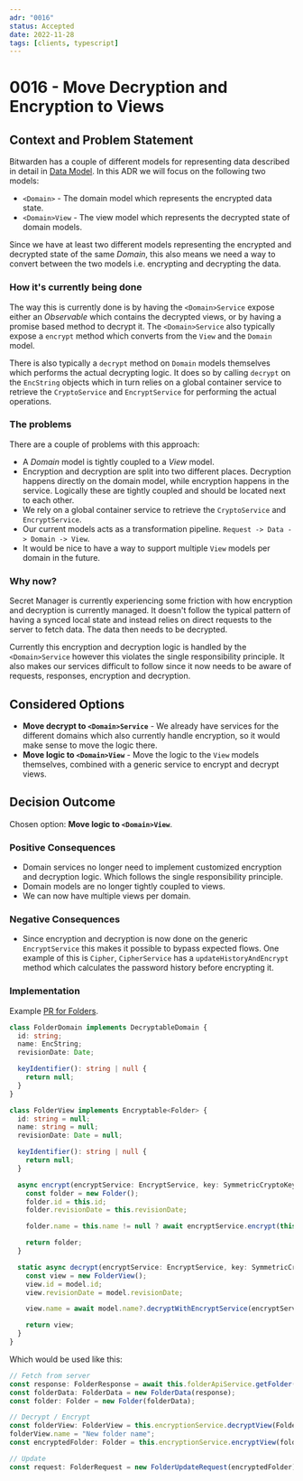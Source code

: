 ```yaml
---
adr: "0016"
status: Accepted
date: 2022-11-28
tags: [clients, typescript]
---
```


# 0016 - Move Decryption and Encryption to Views

<AdrTable frontMatter={frontMatter}></AdrTable>

## Context and Problem Statement

Bitwarden has a couple of different models for representing data described in detail in
[Data Model](../clients/data-model.md). In this ADR we will focus on the following two models:

- `<Domain>` - The domain model which represents the encrypted data state.
- `<Domain>View` - The view model which represents the decrypted state of domain models.

Since we have at least two different models representing the encrypted and decrypted state of the
same _Domain_, this also means we need a way to convert between the two models i.e. encrypting and
decrypting the data.

### How it's currently being done

The way this is currently done is by having the `<Domain>Service` expose either an _Observable_
which contains the decrypted views, or by having a promise based method to decrypt it. The
`<Domain>Service` also typically expose a `encrypt` method which converts from the `View` and the
`Domain` model.

There is also typically a `decrypt` method on `Domain` models themselves which performs the actual
decrypting logic. It does so by calling `decrypt` on the `EncString` objects which in turn relies on
a global container service to retrieve the `CryptoService` and `EncryptService` for performing the
actual operations.

### The problems

There are a couple of problems with this approach:

- A _Domain_ model is tightly coupled to a _View_ model.
- Encryption and decryption are split into two different places. Decryption happens directly on the
  domain model, while encryption happens in the service. Logically these are tightly coupled and
  should be located next to each other.
- We rely on a global container service to retrieve the `CryptoService` and `EncryptService`.
- Our current models acts as a transformation pipeline. `Request -> Data -> Domain -> View`.
- It would be nice to have a way to support multiple `View` models per domain in the future.

### Why now?

Secret Manager is currently experiencing some friction with how encryption and decryption is
currently managed. It doesn't follow the typical pattern of having a synced local state and instead
relies on direct requests to the server to fetch data. The data then needs to be decrypted.

Currently this encryption and decryption logic is handled by the `<Domain>Service` however this
violates the single responsibility principle. It also makes our services difficult to follow since
it now needs to be aware of requests, responses, encryption and decryption.

## Considered Options

- **Move decrypt to `<Domain>Service`** - We already have services for the different domains which
  also currently handle encryption, so it would make sense to move the logic there.
- **Move logic to `<Domain>View`** - Move the logic to the `View` models themselves, combined with a
  generic service to encrypt and decrypt views.

## Decision Outcome

Chosen option: **Move logic to `<Domain>View`**.

### Positive Consequences

- Domain services no longer need to implement customized encryption and decryption logic. Which
  follows the single responsibility principle.
- Domain models are no longer tightly coupled to views.
- We can now have multiple views per domain.

### Negative Consequences

- Since encryption and decryption is now done on the generic `EncryptService` this makes it possible
  to bypass expected flows. One example of this is `Cipher`, `CipherService` has a
  `updateHistoryAndEncrypt` method which calculates the password history before encrypting it.

### Implementation

Example [PR for Folders](https://github.com/bitwarden/clients/pull/3732).

```ts
class FolderDomain implements DecryptableDomain {
  id: string;
  name: EncString;
  revisionDate: Date;

  keyIdentifier(): string | null {
    return null;
  }
}

class FolderView implements Encryptable<Folder> {
  id: string = null;
  name: string = null;
  revisionDate: Date = null;

  keyIdentifier(): string | null {
    return null;
  }

  async encrypt(encryptService: EncryptService, key: SymmetricCryptoKey): Promise<Folder> {
    const folder = new Folder();
    folder.id = this.id;
    folder.revisionDate = this.revisionDate;

    folder.name = this.name != null ? await encryptService.encrypt(this.name, key) : null;

    return folder;
  }

  static async decrypt(encryptService: EncryptService, key: SymmetricCryptoKey, model: Folder) {
    const view = new FolderView();
    view.id = model.id;
    view.revisionDate = model.revisionDate;

    view.name = await model.name?.decryptWithEncryptService(encryptService, key);

    return view;
  }
}
```

Which would be used like this:

```ts
// Fetch from server
const response: FolderResponse = await this.folderApiService.getFolder(id);
const folderData: FolderData = new FolderData(response);
const folder: Folder = new Folder(folderData);

// Decrypt / Encrypt
const folderView: FolderView = this.encryptionService.decryptView(FolderView, folder, key);
folderView.name = "New folder name";
const encryptedFolder: Folder = this.encryptionService.encryptView(folderView, key);

// Update
const request: FolderRequest = new FolderUpdateRequest(encryptedFolder);
```
